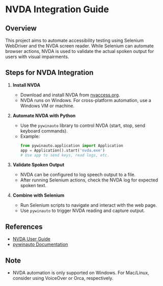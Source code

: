 # NVDA Integration Guide

## Overview
This project aims to automate accessibility testing using Selenium WebDriver and the NVDA screen reader. While Selenium can automate browser actions, NVDA is used to validate the actual spoken output for users with visual impairments.

## Steps for NVDA Integration
1. **Install NVDA**
   - Download and install NVDA from [nvaccess.org](https://www.nvaccess.org/download/).
   - NVDA runs on Windows. For cross-platform automation, use a Windows VM or machine.

2. **Automate NVDA with Python**
   - Use the `pywinauto` library to control NVDA (start, stop, send keyboard commands).
   - Example:
     ```python
     from pywinauto.application import Application
     app = Application().start('nvda.exe')
     # Use app to send keys, read logs, etc.
     ```

3. **Validate Spoken Output**
   - NVDA can be configured to log speech output to a file.
   - After running Selenium actions, check the NVDA log for expected spoken text.

4. **Combine with Selenium**
   - Run Selenium scripts to navigate and interact with the web page.
   - Use `pywinauto` to trigger NVDA reading and capture output.

## References
- [NVDA User Guide](https://www.nvaccess.org/files/nvda/documentation/userGuide.html)
- [pywinauto Documentation](https://pywinauto.readthedocs.io/en/latest/)

## Note
- NVDA automation is only supported on Windows. For Mac/Linux, consider using VoiceOver or Orca, respectively. 